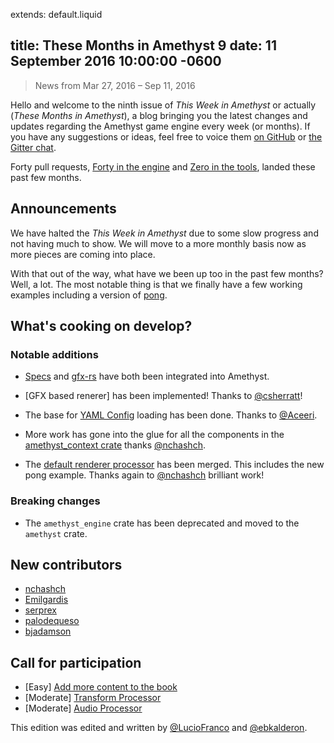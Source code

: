 extends: default.liquid

title: These Months in Amethyst 9
date: 11 September 2016 10:00:00 -0600
---

> News from Mar 27, 2016 – Sep 11, 2016

Hello and welcome to the ninth issue of *This Week in Amethyst* or actually (*These Months in Amethyst*), a blog
bringing you the latest changes and updates regarding the Amethyst game engine
every week (or months). If you have any suggestions or ideas, feel free to voice them
[on GitHub][gh] or [the Gitter chat][gc].

[lf]: (https://github.com/LucioFranco)
[eb]: (https://github.com/ebkalderon)

[gh]: https://github.com/amethyst/website
[gc]: https://gitter.im/orgs/amethyst/rooms

Forty pull requests, [Forty in the engine][ep] and [Zero in the tools][tp],
landed these past few months.

[ep]: https://github.com/amethyst/amethyst/pulls?q=is:pr+closed:2016-04-27..2016-09-11
[tp]: https://github.com/amethyst/tools/pulls?q=is:pr+closed:2016-04-27..2016-00-11

## Announcements

We have halted the *This Week in Amethyst* due to some slow progress and not having much to show. We will move to a more monthly basis now as more pieces are coming into place.

With that out of the way, what have we been up too in the past few months? Well, a lot. The most notable thing is that we finally have a few working examples including a version of [pong](https://github.com/amethyst/amethyst/tree/develop/examples/04_pong).

## What's cooking on develop?

### Notable additions

* [Specs](specs) and [gfx-rs](gfx) have both been integrated into Amethyst.

* [GFX based renerer] has been implemented! Thanks to [@csherratt](cs)!

* The base for [YAML Config](p61) loading has been done. Thanks to [@Aceeri](ac).

* More work has gone into the glue for all the components in the [amethyst_context crate](p63) thanks [@nchashch](nc).

* The [default renderer processor](p85) has been merged. This includes the new pong example. Thanks again to [@nchashch](nc) brilliant work!

[p61]: (https://github.com/amethyst/amethyst/pull/61)
[p63]: (https://github.com/amethyst/amethyst/pull/63)
[p85]: (https://github.com/amethyst/amethyst/pull/85)

[nc]: (https://github.com/nchashch)
[ac]: (https://github.com/Aceeri)
[cs]: (https://github.com/csherratt)

### Breaking changes

* The `amethyst_engine` crate has been deprecated and moved to the `amethyst` crate.

## New contributors

* [nchashch](nc)
* [Emilgardis](https://github.com/Emilgardis)
* [serprex](https://github.com/serprex)
* [palodequeso](https://github.com/palodequeso)
* [bjadamson](https://github.com/bjadamson)

## Call for participation
* [Easy] [Add more content to the book](i50)
* [Moderate] [Transform Processor](https://github.com/amethyst/amethyst/issues/53)
* [Moderate] [Audio Processor](i60)

[i60]: (https://github.com/amethyst/amethyst/issues/60)
[i50]: (https://github.com/amethyst/amethyst/issues/50)

This edition was edited and written by [@LucioFranco](lf) and [@ebkalderon](eb).
